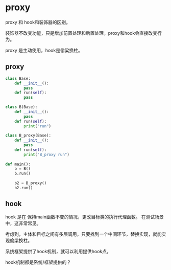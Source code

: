 # proxy


proxy 和 hook和装饰器的区别。

装饰器不改变功能，只是增加前置处理和后置处理。proxy和hook会直接改变行为。

proxy 是主动使用，hook是偷梁换柱。

## proxy

``` python
class Base:
	def __init__():
		pass
	def run(self):
		pass
		
class B(Base):
	def __init__():
		pass
	def run(self):
		print("run")
		
class B_proxy(Base):
	def __init__():
		pass
	def run(self):
		print("B_proxy run")		
		
def main():
	b = B()
	b.run() 
	
	b2 = B_proxy()
	b2.run()


```

## hook

hook 是在 保持main函数不变的情况，更改目标类的执行代理函数。
在测试场景中，这非常常见。

考虑到，主体和目标之间有多层调用，只要找到一个中间环节，替换实现，就能实现偷梁换柱。

系统框架提供了hook机制，就可以利用提供hook点。

hook机制都是系统/框架提供的？